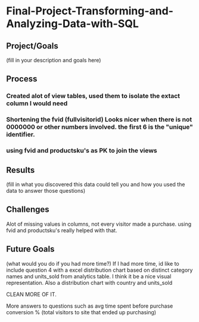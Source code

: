# Final-Project-Transforming-and-Analyzing-Data-with-SQL

## Project/Goals
(fill in your description and goals here)

## Process
### Created alot of view tables, used them to isolate the extact column I would need
### Shortening the fvid (fullvisitorid) Looks nicer when there is not 0000000 or other numbers involved. the first 6 is the "unique" identifier.
### using fvid and productsku's as PK to join the views

## Results
(fill in what you discovered this data could tell you and how you used the data to answer those questions)

## Challenges 
Alot of missing values in columns, not every visitor made a purchase. using fvid and productsku's really helped with that.

## Future Goals
(what would you do if you had more time?)
If I had more time, id like to include question 4 with a excel distribution chart based on distinct category names and units_sold from analytics table. 
I think it be a nice visual representation.
Also a distribution chart with country and units_sold

CLEAN MORE OF IT.

More answers to questions such as
avg time spent before purchase
conversion % (total visitors to site that ended up purchasing)




